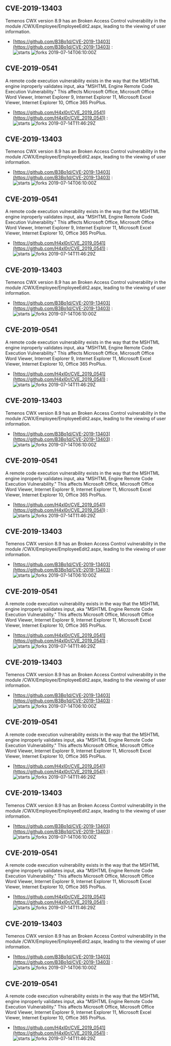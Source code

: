 ## CVE-2019-13403
 Temenos CWX version 8.9 has an Broken Access Control vulnerability in the module /CWX/Employee/EmployeeEdit2.aspx, leading to the viewing of user information.

- [https://github.com/B3Bo1d/CVE-2019-13403](https://github.com/B3Bo1d/CVE-2019-13403) :  
![starts](https://img.shields.io/github/stars/B3Bo1d/CVE-2019-13403.svg) 
![forks](https://img.shields.io/github/forks/B3Bo1d/CVE-2019-13403.svg) 
2019-07-14T06:10:00Z

## CVE-2019-0541
 A remote code execution vulnerability exists in the way that the MSHTML engine inproperly validates input, aka "MSHTML Engine Remote Code Execution Vulnerability." This affects Microsoft Office, Microsoft Office Word Viewer, Internet Explorer 9, Internet Explorer 11, Microsoft Excel Viewer, Internet Explorer 10, Office 365 ProPlus.

- [https://github.com/H4xl0r/CVE_2019_0541](https://github.com/H4xl0r/CVE_2019_0541) :  
![starts](https://img.shields.io/github/stars/H4xl0r/CVE_2019_0541.svg) 
![forks](https://img.shields.io/github/forks/H4xl0r/CVE_2019_0541.svg) 
2019-07-14T11:46:29Z

## CVE-2019-13403
 Temenos CWX version 8.9 has an Broken Access Control vulnerability in the module /CWX/Employee/EmployeeEdit2.aspx, leading to the viewing of user information.

- [https://github.com/B3Bo1d/CVE-2019-13403](https://github.com/B3Bo1d/CVE-2019-13403) :  
![starts](https://img.shields.io/github/stars/B3Bo1d/CVE-2019-13403.svg) 
![forks](https://img.shields.io/github/forks/B3Bo1d/CVE-2019-13403.svg) 
2019-07-14T06:10:00Z

## CVE-2019-0541
 A remote code execution vulnerability exists in the way that the MSHTML engine inproperly validates input, aka "MSHTML Engine Remote Code Execution Vulnerability." This affects Microsoft Office, Microsoft Office Word Viewer, Internet Explorer 9, Internet Explorer 11, Microsoft Excel Viewer, Internet Explorer 10, Office 365 ProPlus.

- [https://github.com/H4xl0r/CVE_2019_0541](https://github.com/H4xl0r/CVE_2019_0541) :  
![starts](https://img.shields.io/github/stars/H4xl0r/CVE_2019_0541.svg) 
![forks](https://img.shields.io/github/forks/H4xl0r/CVE_2019_0541.svg) 
2019-07-14T11:46:29Z

## CVE-2019-13403
 Temenos CWX version 8.9 has an Broken Access Control vulnerability in the module /CWX/Employee/EmployeeEdit2.aspx, leading to the viewing of user information.

- [https://github.com/B3Bo1d/CVE-2019-13403](https://github.com/B3Bo1d/CVE-2019-13403) :  
![starts](https://img.shields.io/github/stars/B3Bo1d/CVE-2019-13403.svg) 
![forks](https://img.shields.io/github/forks/B3Bo1d/CVE-2019-13403.svg) 
2019-07-14T06:10:00Z

## CVE-2019-0541
 A remote code execution vulnerability exists in the way that the MSHTML engine inproperly validates input, aka "MSHTML Engine Remote Code Execution Vulnerability." This affects Microsoft Office, Microsoft Office Word Viewer, Internet Explorer 9, Internet Explorer 11, Microsoft Excel Viewer, Internet Explorer 10, Office 365 ProPlus.

- [https://github.com/H4xl0r/CVE_2019_0541](https://github.com/H4xl0r/CVE_2019_0541) :  
![starts](https://img.shields.io/github/stars/H4xl0r/CVE_2019_0541.svg) 
![forks](https://img.shields.io/github/forks/H4xl0r/CVE_2019_0541.svg) 
2019-07-14T11:46:29Z

## CVE-2019-13403
 Temenos CWX version 8.9 has an Broken Access Control vulnerability in the module /CWX/Employee/EmployeeEdit2.aspx, leading to the viewing of user information.

- [https://github.com/B3Bo1d/CVE-2019-13403](https://github.com/B3Bo1d/CVE-2019-13403) :  
![starts](https://img.shields.io/github/stars/B3Bo1d/CVE-2019-13403.svg) 
![forks](https://img.shields.io/github/forks/B3Bo1d/CVE-2019-13403.svg) 
2019-07-14T06:10:00Z

## CVE-2019-0541
 A remote code execution vulnerability exists in the way that the MSHTML engine inproperly validates input, aka "MSHTML Engine Remote Code Execution Vulnerability." This affects Microsoft Office, Microsoft Office Word Viewer, Internet Explorer 9, Internet Explorer 11, Microsoft Excel Viewer, Internet Explorer 10, Office 365 ProPlus.

- [https://github.com/H4xl0r/CVE_2019_0541](https://github.com/H4xl0r/CVE_2019_0541) :  
![starts](https://img.shields.io/github/stars/H4xl0r/CVE_2019_0541.svg) 
![forks](https://img.shields.io/github/forks/H4xl0r/CVE_2019_0541.svg) 
2019-07-14T11:46:29Z

## CVE-2019-13403
 Temenos CWX version 8.9 has an Broken Access Control vulnerability in the module /CWX/Employee/EmployeeEdit2.aspx, leading to the viewing of user information.

- [https://github.com/B3Bo1d/CVE-2019-13403](https://github.com/B3Bo1d/CVE-2019-13403) :  
![starts](https://img.shields.io/github/stars/B3Bo1d/CVE-2019-13403.svg) 
![forks](https://img.shields.io/github/forks/B3Bo1d/CVE-2019-13403.svg) 
2019-07-14T06:10:00Z

## CVE-2019-0541
 A remote code execution vulnerability exists in the way that the MSHTML engine inproperly validates input, aka "MSHTML Engine Remote Code Execution Vulnerability." This affects Microsoft Office, Microsoft Office Word Viewer, Internet Explorer 9, Internet Explorer 11, Microsoft Excel Viewer, Internet Explorer 10, Office 365 ProPlus.

- [https://github.com/H4xl0r/CVE_2019_0541](https://github.com/H4xl0r/CVE_2019_0541) :  
![starts](https://img.shields.io/github/stars/H4xl0r/CVE_2019_0541.svg) 
![forks](https://img.shields.io/github/forks/H4xl0r/CVE_2019_0541.svg) 
2019-07-14T11:46:29Z

## CVE-2019-13403
 Temenos CWX version 8.9 has an Broken Access Control vulnerability in the module /CWX/Employee/EmployeeEdit2.aspx, leading to the viewing of user information.

- [https://github.com/B3Bo1d/CVE-2019-13403](https://github.com/B3Bo1d/CVE-2019-13403) :  
![starts](https://img.shields.io/github/stars/B3Bo1d/CVE-2019-13403.svg) 
![forks](https://img.shields.io/github/forks/B3Bo1d/CVE-2019-13403.svg) 
2019-07-14T06:10:00Z

## CVE-2019-0541
 A remote code execution vulnerability exists in the way that the MSHTML engine inproperly validates input, aka "MSHTML Engine Remote Code Execution Vulnerability." This affects Microsoft Office, Microsoft Office Word Viewer, Internet Explorer 9, Internet Explorer 11, Microsoft Excel Viewer, Internet Explorer 10, Office 365 ProPlus.

- [https://github.com/H4xl0r/CVE_2019_0541](https://github.com/H4xl0r/CVE_2019_0541) :  
![starts](https://img.shields.io/github/stars/H4xl0r/CVE_2019_0541.svg) 
![forks](https://img.shields.io/github/forks/H4xl0r/CVE_2019_0541.svg) 
2019-07-14T11:46:29Z

## CVE-2019-13403
 Temenos CWX version 8.9 has an Broken Access Control vulnerability in the module /CWX/Employee/EmployeeEdit2.aspx, leading to the viewing of user information.

- [https://github.com/B3Bo1d/CVE-2019-13403](https://github.com/B3Bo1d/CVE-2019-13403) :  
![starts](https://img.shields.io/github/stars/B3Bo1d/CVE-2019-13403.svg) 
![forks](https://img.shields.io/github/forks/B3Bo1d/CVE-2019-13403.svg) 
2019-07-14T06:10:00Z

## CVE-2019-0541
 A remote code execution vulnerability exists in the way that the MSHTML engine inproperly validates input, aka "MSHTML Engine Remote Code Execution Vulnerability." This affects Microsoft Office, Microsoft Office Word Viewer, Internet Explorer 9, Internet Explorer 11, Microsoft Excel Viewer, Internet Explorer 10, Office 365 ProPlus.

- [https://github.com/H4xl0r/CVE_2019_0541](https://github.com/H4xl0r/CVE_2019_0541) :  
![starts](https://img.shields.io/github/stars/H4xl0r/CVE_2019_0541.svg) 
![forks](https://img.shields.io/github/forks/H4xl0r/CVE_2019_0541.svg) 
2019-07-14T11:46:29Z

## CVE-2019-13403
 Temenos CWX version 8.9 has an Broken Access Control vulnerability in the module /CWX/Employee/EmployeeEdit2.aspx, leading to the viewing of user information.

- [https://github.com/B3Bo1d/CVE-2019-13403](https://github.com/B3Bo1d/CVE-2019-13403) :  
![starts](https://img.shields.io/github/stars/B3Bo1d/CVE-2019-13403.svg) 
![forks](https://img.shields.io/github/forks/B3Bo1d/CVE-2019-13403.svg) 
2019-07-14T06:10:00Z

## CVE-2019-0541
 A remote code execution vulnerability exists in the way that the MSHTML engine inproperly validates input, aka "MSHTML Engine Remote Code Execution Vulnerability." This affects Microsoft Office, Microsoft Office Word Viewer, Internet Explorer 9, Internet Explorer 11, Microsoft Excel Viewer, Internet Explorer 10, Office 365 ProPlus.

- [https://github.com/H4xl0r/CVE_2019_0541](https://github.com/H4xl0r/CVE_2019_0541) :  
![starts](https://img.shields.io/github/stars/H4xl0r/CVE_2019_0541.svg) 
![forks](https://img.shields.io/github/forks/H4xl0r/CVE_2019_0541.svg) 
2019-07-14T11:46:29Z

